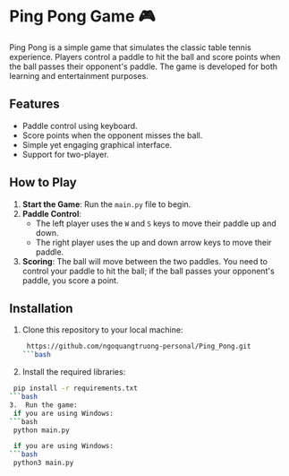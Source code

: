 # Ping Pong Game 🎮
Ping Pong is a simple game that simulates the classic table tennis experience. Players control a paddle to hit the ball and score points when the ball passes their opponent's paddle. The game is developed for both learning and entertainment purposes.
## Features
- Paddle control using keyboard.
- Score points when the opponent misses the ball.
- Simple yet engaging graphical interface.
- Support for two-player.
## How to Play
1. **Start the Game**: Run the `main.py` file to begin.
2. **Paddle Control**: 
   - The left player uses the `W` and `S` keys to move their paddle up and down.
   - The right player uses the up and down arrow keys to move their paddle.
3. **Scoring**: The ball will move between the two paddles. You need to control your paddle to hit the ball; if the ball passes your opponent's paddle, you score a point.
## Installation
1. Clone this repository to your local machine:
   ```bash
    https://github.com/ngoquangtruong-personal/Ping_Pong.git
   ```bash
2.	Install the required libraries:
   ```bash
    pip install -r requirements.txt
   ```bash
3.	Run the game:
    if you are using Windows:
   ```bash
    python main.py

    if you are using Windows:
   ```bash
    python3 main.py